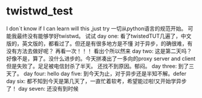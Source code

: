 twistwd_test
============

I don`t know if I can learn will this ,just try
    一切从python语言的规范开始。
    可能我最终没有能够学好twistwd。
    试试
day one: 
    看了twistedTUT几遍了，中文版的，英文版的，都看过了。但还是有很多地方是不懂
    对于异步，的确很难，有没有方法去做好呢？
    再看一次！！！
    看出个所以然来
day two:
    这是第二天吗？
    好像不是，算了。没什么进步的。今天拼凑出了一多向的proxy server and client
    但是失败了。足足被电信封杀了半天。
    还找不到原因。郁闷。
day three:
    到了三天了。
day four:
    hello
day five:
    到今天为止，对于异步还是半知不解。defer
day six:
    都不知到今天是第几天了，一直忙着软考，希望能过啦!又开始学异步了！
day seven:
    还没有到时候
